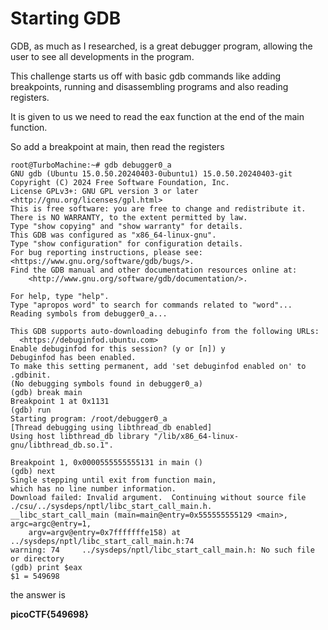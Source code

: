 # Starting GDB

GDB, as much as I researched, is a great debugger program, allowing the user to see all
developments in the program.

This challenge starts us off with basic gdb commands like adding breakpoints, running and 
disassembling programs and also reading registers.

It is given to us we need to read the eax function at the end of the main function.

So add a breakpoint at main, then read the registers

```
root@TurboMachine:~# gdb debugger0_a
GNU gdb (Ubuntu 15.0.50.20240403-0ubuntu1) 15.0.50.20240403-git
Copyright (C) 2024 Free Software Foundation, Inc.
License GPLv3+: GNU GPL version 3 or later <http://gnu.org/licenses/gpl.html>
This is free software: you are free to change and redistribute it.
There is NO WARRANTY, to the extent permitted by law.
Type "show copying" and "show warranty" for details.
This GDB was configured as "x86_64-linux-gnu".
Type "show configuration" for configuration details.
For bug reporting instructions, please see:
<https://www.gnu.org/software/gdb/bugs/>.
Find the GDB manual and other documentation resources online at:
    <http://www.gnu.org/software/gdb/documentation/>.

For help, type "help".
Type "apropos word" to search for commands related to "word"...
Reading symbols from debugger0_a...

This GDB supports auto-downloading debuginfo from the following URLs:
  <https://debuginfod.ubuntu.com>
Enable debuginfod for this session? (y or [n]) y
Debuginfod has been enabled.
To make this setting permanent, add 'set debuginfod enabled on' to .gdbinit.
(No debugging symbols found in debugger0_a)
(gdb) break main
Breakpoint 1 at 0x1131
(gdb) run
Starting program: /root/debugger0_a
[Thread debugging using libthread_db enabled]
Using host libthread_db library "/lib/x86_64-linux-gnu/libthread_db.so.1".

Breakpoint 1, 0x0000555555555131 in main ()
(gdb) next
Single stepping until exit from function main,
which has no line number information.
Download failed: Invalid argument.  Continuing without source file ./csu/../sysdeps/nptl/libc_start_call_main.h.
__libc_start_call_main (main=main@entry=0x555555555129 <main>, argc=argc@entry=1,
    argv=argv@entry=0x7fffffffe158) at ../sysdeps/nptl/libc_start_call_main.h:74
warning: 74     ../sysdeps/nptl/libc_start_call_main.h: No such file or directory
(gdb) print $eax
$1 = 549698
```

the answer is 

**picoCTF{549698}**

